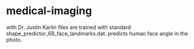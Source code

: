 # medical-imaging
with Dr. Justin Karlin
files are trained with standard shape_predictor_68_face_landmarks.dat. predicts human face angle in the photo.
